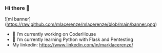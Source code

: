 ### Hi there 👋
![ml banner] (https://raw.github.com/mlacerenze/mlacerenze/blob/main/banner.png)

- 💼 I’m currently working on CoderHouse
- 🐍 I’m currently learning Python with Flask and Pentesting
- My linkedin: https://www.linkedin.com/in/marklacerenze/
